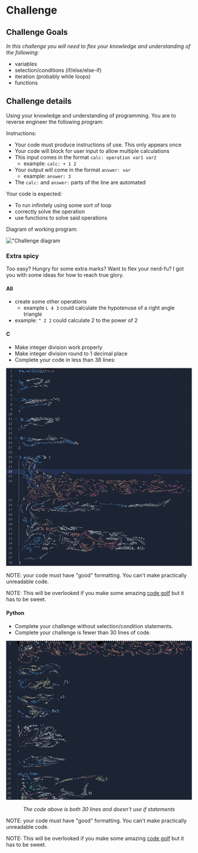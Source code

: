 # Challenge

## Challenge Goals

*In this challenge you will need to flex your knowledge and understanding of the following:*

* variables
* selection/conditions (if/else/else-if)
* iteration (probably while loops)
* functions

## Challenge details

Using your knowledge and understanding of programming. You are to reverse engineer the following program:

Instructions:

* Your code must produce instructions of use. This only appears once
* Your code will block for user input to allow multiple calculations
* This input comes in the format `calc: operation var1 var2`
  * example: `calc: + 1 2`
* Your output will come in the format `answer: var`
  * example: `answer: 3`
* The `calc:` and `answer:` parts of the line are automated

Your code is expected:

* To run infinitely using some sort of loop
* correctly solve the operation
* use functions to solve said operations

Diagram of working program: 

!["Challenge diagram](calaculator/challenge_python.gif)

### Extra spicy

Too easy? Hungry for some extra marks? Want to flex your nerd-fu? I got you with some ideas for how to reach true glory.

#### All

* create some other operations
  * example `L 4 3` could calculate the hypotenuse of a right angle triangle
* example: `^ 2 2` could calculate 2 to the power of 2

#### C

* Make integer division work properly
* Make integer division round to 1 decimal place
* Complete your code in less than 38 lines: 

![38 line C challenge](2022-02-08-18-08-51.png)

NOTE: your code must have "good" formatting. You can't make practically unreadable code.

NOTE: This will be overlooked if you make some amazing [code golf](https://code.golf/) but it has to be sweet.

#### Python

* Complete your challenge without selection/condition statements.
* Complete your challenge is fewer than 30 lines of code.

![30 line python challenge](2022-02-08-17-25-08.png)

<p style="text-align:center"><i>The code above is both 30 lines and doesn't use if statements</i></>

NOTE: your code must have "good" formatting. You can't make practically unreadable code.

NOTE: This will be overlooked if you make some amazing [code golf](https://code.golf/) but it has to be sweet.
